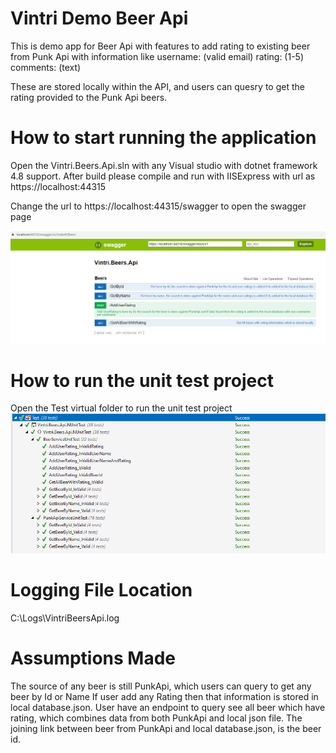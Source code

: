 # Vintri Demo Beer Api

This is demo app for Beer Api with features to add rating to existing beer from Punk Api with information like
username: (valid email)
rating: (1-5)
comments: (text)

These are stored locally within the API, and users can quesry to get the rating provided to the Punk Api beers.

# How to start running the application

Open the Vintri.Beers.Api.sln with any Visual studio with dotnet framework 4.8 support.
After build please compile and run with IISExpress with url as
https://localhost:44315

Change the url to https://localhost:44315/swagger to open the swagger page

![Alt text](ApiSwaggerImage.PNG?raw=true "Api Swagger")

# How to run the unit test project

Open the Test virtual folder to run the unit test project
![Alt text](ApiUnitTestImage.PNG?raw=true "Unit Test Api")

# Logging File Location

C:\Logs\VintriBeersApi.log


# Assumptions Made

The source of any beer is still PunkApi, which users can query to get any beer by Id or Name
If user add any Rating then that information is stored in local database.json.
User have an endpoint to query see all beer which have rating, which combines data from both PunkApi and local json file.
The joining link between beer from PunkApi and local database.json, is the beer id.


